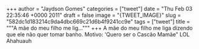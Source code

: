 
+++
author = "Jaydson Gomes"
categories = ["tweet"]
date = "Thu Feb 03 22:35:46 +0000 2011"
draft = false
image = "{TWEET_IMAGE}"
slug = "582dc1d183214c9da4dbc669c21d6b4f9241cc9e"
tags = ["tweet"]
title = """A mãe do meu filho me lig..."""
+++
A mãe do meu filho me liga dizendo que ele não quer tomar banho. Motivo: 'Quero ser o Cascão Mamãe" LOL Ahahuauh
